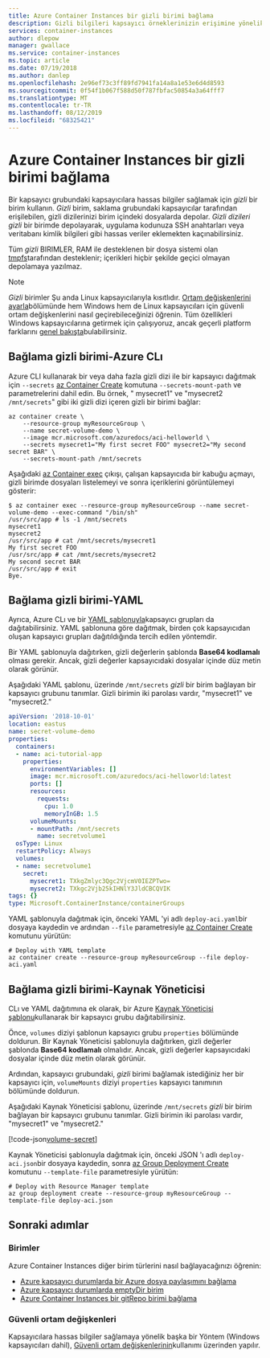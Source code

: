```yaml
---
title: Azure Container Instances bir gizli birimi bağlama
description: Gizli bilgileri kapsayıcı örneklerinizin erişimine yönelik olarak depolamak üzere nasıl bağlayacağınızı öğrenin
services: container-instances
author: dlepow
manager: gwallace
ms.service: container-instances
ms.topic: article
ms.date: 07/19/2018
ms.author: danlep
ms.openlocfilehash: 2e96ef73c3ff89fd7941fa14a8a1e53e6d4d8593
ms.sourcegitcommit: 0f54f1b067f588d50f787fbfac50854a3a64fff7
ms.translationtype: MT
ms.contentlocale: tr-TR
ms.lasthandoff: 08/12/2019
ms.locfileid: "68325421"
---
```

# <a name="mount-a-secret-volume-in-azure-container-instances"></a>Azure Container Instances bir gizli birimi bağlama

Bir kapsayıcı grubundaki kapsayıcılara hassas bilgiler sağlamak için *gizli* bir birim kullanın. *Gizli* birim, saklama grubundaki kapsayıcılar tarafından erişilebilen, gizli dizilerinizi birim içindeki dosyalarda depolar. *Gizli dizileri gizli* bir birimde depolayarak, uygulama kodunuza SSH anahtarları veya veritabanı kimlik bilgileri gibi hassas veriler eklemekten kaçınabilirsiniz.

Tüm *gizli* BIRIMLER, RAM ile desteklenen bir dosya sistemi olan [tmpfs][tmpfs]tarafından desteklenir; içerikleri hiçbir şekilde geçici olmayan depolamaya yazılmaz.

> [!NOTE]
> *Gizli* birimler Şu anda Linux kapsayıcılarıyla kısıtlıdır. [Ortam değişkenlerini ayarla](container-instances-environment-variables.md)bölümünde hem Windows hem de Linux kapsayıcıları için güvenli ortam değişkenlerini nasıl geçirebileceğinizi öğrenin. Tüm özellikleri Windows kapsayıcılarına getirmek için çalışıyoruz, ancak geçerli platform farklarını [genel bakışta](container-instances-overview.md#linux-and-windows-containers)bulabilirsiniz.

## <a name="mount-secret-volume---azure-cli"></a>Bağlama gizli birimi-Azure CLı

Azure CLI kullanarak bir veya daha fazla gizli dizi ile bir kapsayıcı dağıtmak için `--secrets` [az Container Create][az-container-create] komutuna `--secrets-mount-path` ve parametrelerini dahil edin. Bu örnek, " mysecret1" ve "mysecret2 `/mnt/secrets`" gibi iki gizli dizi içeren gizli bir birimi bağlar:

```azurecli-interactive
az container create \
    --resource-group myResourceGroup \
    --name secret-volume-demo \
    --image mcr.microsoft.com/azuredocs/aci-helloworld \
    --secrets mysecret1="My first secret FOO" mysecret2="My second secret BAR" \
    --secrets-mount-path /mnt/secrets
```

Aşağıdaki [az Container exec][az-container-exec] çıkışı, çalışan kapsayıcıda bir kabuğu açmayı, gizli birimde dosyaları listelemeyi ve sonra içeriklerini görüntülemeyi gösterir:

```console
$ az container exec --resource-group myResourceGroup --name secret-volume-demo --exec-command "/bin/sh"
/usr/src/app # ls -1 /mnt/secrets
mysecret1
mysecret2
/usr/src/app # cat /mnt/secrets/mysecret1
My first secret FOO
/usr/src/app # cat /mnt/secrets/mysecret2
My second secret BAR
/usr/src/app # exit
Bye.
```

## <a name="mount-secret-volume---yaml"></a>Bağlama gizli birimi-YAML

Ayrıca, Azure CLı ve bir [YAML şablonuyla](container-instances-multi-container-yaml.md)kapsayıcı grupları da dağıtabilirsiniz. YAML şablonuna göre dağıtmak, birden çok kapsayıcıdan oluşan kapsayıcı grupları dağıtıldığında tercih edilen yöntemdir.

Bir YAML şablonuyla dağıtırken, gizli değerlerin şablonda **Base64 kodlamalı** olması gerekir. Ancak, gizli değerler kapsayıcıdaki dosyalar içinde düz metin olarak görünür.

Aşağıdaki YAML şablonu, üzerinde `/mnt/secrets` *gizli* bir birim bağlayan bir kapsayıcı grubunu tanımlar. Gizli birimin iki parolası vardır, "mysecret1" ve "mysecret2."

```yaml
apiVersion: '2018-10-01'
location: eastus
name: secret-volume-demo
properties:
  containers:
  - name: aci-tutorial-app
    properties:
      environmentVariables: []
      image: mcr.microsoft.com/azuredocs/aci-helloworld:latest
      ports: []
      resources:
        requests:
          cpu: 1.0
          memoryInGB: 1.5
      volumeMounts:
      - mountPath: /mnt/secrets
        name: secretvolume1
  osType: Linux
  restartPolicy: Always
  volumes:
  - name: secretvolume1
    secret:
      mysecret1: TXkgZmlyc3Qgc2VjcmV0IEZPTwo=
      mysecret2: TXkgc2Vjb25kIHNlY3JldCBCQVIK
tags: {}
type: Microsoft.ContainerInstance/containerGroups
```

YAML şablonuyla dağıtmak için, önceki YAML 'yi adlı `deploy-aci.yaml`bir dosyaya kaydedin ve ardından `--file` parametresiyle [az Container Create][az-container-create] komutunu yürütün:

```azurecli-interactive
# Deploy with YAML template
az container create --resource-group myResourceGroup --file deploy-aci.yaml
```

## <a name="mount-secret-volume---resource-manager"></a>Bağlama gizli birimi-Kaynak Yöneticisi

CLı ve YAML dağıtımına ek olarak, bir Azure [Kaynak Yöneticisi şablonu](/azure/templates/microsoft.containerinstance/containergroups)kullanarak bir kapsayıcı grubu dağıtabilirsiniz.

Önce, `volumes` diziyi şablonun kapsayıcı grubu `properties` bölümünde doldurun. Bir Kaynak Yöneticisi şablonuyla dağıtırken, gizli değerler şablonda **Base64 kodlamalı** olmalıdır. Ancak, gizli değerler kapsayıcıdaki dosyalar içinde düz metin olarak görünür.

Ardından, kapsayıcı grubundaki, *gizli* birimi bağlamak istediğiniz her bir kapsayıcı için, `volumeMounts` diziyi `properties` kapsayıcı tanımının bölümünde doldurun.

Aşağıdaki Kaynak Yöneticisi şablonu, üzerinde `/mnt/secrets` *gizli* bir birim bağlayan bir kapsayıcı grubunu tanımlar. Gizli birimin iki parolası vardır, "mysecret1" ve "mysecret2."

<!-- https://github.com/Azure/azure-docs-json-samples/blob/master/container-instances/aci-deploy-volume-secret.json -->
[!code-json[volume-secret](~/azure-docs-json-samples/container-instances/aci-deploy-volume-secret.json)]

Kaynak Yöneticisi şablonuyla dağıtmak için, önceki JSON 'ı adlı `deploy-aci.json`bir dosyaya kaydedin, sonra [az Group Deployment Create][az-group-deployment-create] komutunu `--template-file` parametresiyle yürütün:

```azurecli-interactive
# Deploy with Resource Manager template
az group deployment create --resource-group myResourceGroup --template-file deploy-aci.json
```

## <a name="next-steps"></a>Sonraki adımlar

### <a name="volumes"></a>Birimler

Azure Container Instances diğer birim türlerini nasıl bağlayacağınızı öğrenin:

* [Azure kapsayıcı durumlarda bir Azure dosya paylaşımını bağlama](container-instances-volume-azure-files.md)
* [Azure kapsayıcı durumlarda emptyDir birim](container-instances-volume-emptydir.md)
* [Azure Container Instances bir gitRepo birimi bağlama](container-instances-volume-gitrepo.md)

### <a name="secure-environment-variables"></a>Güvenli ortam değişkenleri

Kapsayıcılara hassas bilgiler sağlamaya yönelik başka bir Yöntem (Windows kapsayıcıları dahil), [Güvenli ortam değişkenlerinin](container-instances-environment-variables.md#secure-values)kullanımı üzerinden yapılır.

<!-- LINKS - External -->
[tmpfs]: https://wikipedia.org/wiki/Tmpfs

<!-- LINKS - Internal -->
[az-container-create]: /cli/azure/container#az-container-create
[az-container-exec]: /cli/azure/container#az-container-exec
[az-group-deployment-create]: /cli/azure/group/deployment#az-group-deployment-create
